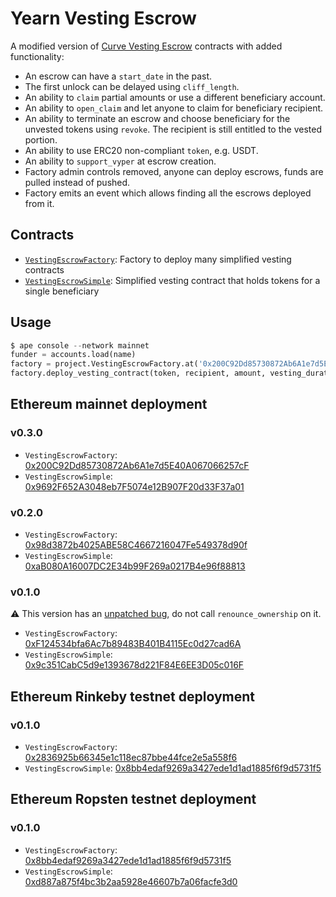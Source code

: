 # Yearn Vesting Escrow

A modified version of [Curve Vesting Escrow](https://github.com/curvefi/curve-dao-contracts) contracts with added functionality:

- An escrow can have a `start_date` in the past.
- The first unlock can be delayed using `cliff_length`.
- An ability to `claim` partial amounts or use a different beneficiary account.
- An ability to `open_claim` and let anyone to claim for beneficiary recipient.
- An ability to terminate an escrow and choose beneficiary for the unvested tokens using `revoke`. The recipient is still entitled to the vested portion.
- An ability to use ERC20 non-compliant `token`, e.g. USDT.
- An ability to `support_vyper` at escrow creation.
- Factory admin controls removed, anyone can deploy escrows, funds are pulled instead of pushed.
- Factory emits an event which allows finding all the escrows deployed from it.

## Contracts

- [`VestingEscrowFactory`](contracts/VestingEscrowFactory.vy): Factory to deploy many simplified vesting contracts
- [`VestingEscrowSimple`](contracts/VestingEscrowSimple.vy): Simplified vesting contract that holds tokens for a single beneficiary

## Usage

```python
$ ape console --network mainnet
funder = accounts.load(name)
factory = project.VestingEscrowFactory.at('0x200C92Dd85730872Ab6A1e7d5E40A067066257cF')
factory.deploy_vesting_contract(token, recipient, amount, vesting_duration, vesting_start, cliff_length, open_claim, support_vyper, owner, sender=funder)
```

## Ethereum mainnet deployment

### v0.3.0

- `VestingEscrowFactory`: [0x200C92Dd85730872Ab6A1e7d5E40A067066257cF](https://etherscan.io/address/0x200c92dd85730872ab6a1e7d5e40a067066257cf#code)
- `VestingEscrowSimple`:  [0x9692F652A3048eb7F5074e12B907F20d33F37a01](https://etherscan.io/address/0x9692f652a3048eb7f5074e12b907f20d33f37a01#code)

### v0.2.0

- `VestingEscrowFactory`: [0x98d3872b4025ABE58C4667216047Fe549378d90f](https://etherscan.io/address/0x98d3872b4025ABE58C4667216047Fe549378d90f#code)
- `VestingEscrowSimple`: [0xaB080A16007DC2E34b99F269a0217B4e96f88813](https://etherscan.io/address/0xaB080A16007DC2E34b99F269a0217B4e96f88813#code)

### v0.1.0

⚠️ This version has an [unpatched bug](https://github.com/banteg/yearn-vesting-escrow/security/advisories/GHSA-vpxq-238p-8q3m), do not call `renounce_ownership` on it.

- `VestingEscrowFactory`: [0xF124534bfa6Ac7b89483B401B4115Ec0d27cad6A](https://etherscan.io/address/0xF124534bfa6Ac7b89483B401B4115Ec0d27cad6A#code)
- `VestingEscrowSimple`: [0x9c351CabC5d9e1393678d221F84E6EE3D05c016F](https://etherscan.io/address/0x9c351cabc5d9e1393678d221f84e6ee3d05c016f#code)

## Ethereum Rinkeby testnet deployment

### v0.1.0

- `VestingEscrowFactory`: [0x2836925b66345e1c118ec87bbe44fce2e5a558f6](https://rinkeby.etherscan.io/address/0x2836925b66345e1c118ec87bbe44fce2e5a558f6#code)
- `VestingEscrowSimple`: [0x8bb4edaf9269a3427ede1d1ad1885f6f9d5731f5](https://rinkeby.etherscan.io/address/0x8bb4edaf9269a3427ede1d1ad1885f6f9d5731f5#code)

## Ethereum Ropsten testnet deployment

### v0.1.0

- `VestingEscrowFactory`: [0x8bb4edaf9269a3427ede1d1ad1885f6f9d5731f5](https://ropsten.etherscan.io/address/0x8bb4edaf9269a3427ede1d1ad1885f6f9d5731f5#code)
- `VestingEscrowSimple`: [0xd887a875f4bc3b2aa5928e46607b7a06facfe3d0](https://ropsten.etherscan.io/address/0xd887a875f4bc3b2aa5928e46607b7a06facfe3d0#code)
